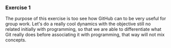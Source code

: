 ### Exercise 1

The purpose of this exercise is too see how GitHub can to be very useful for group work. Let's do a really cool dynamics with the objective still no related initially with programming, so that we are able to differentiate what Git really does before associating it with programming, that way will not mix concepts.